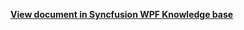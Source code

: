 **[View document in Syncfusion WPF Knowledge base](https://www.syncfusion.com/kb/12782/how-to-load-appointments-on-demand-in-wpf-scheduler-calendar)**
